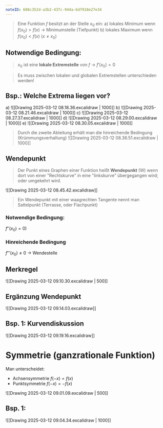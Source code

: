 ```yaml
---
noteID: 608c352d-a3b2-437c-944a-6df918e27e34
---
```

>  Eine Funktion $f$ besitzt an der Stelle $x_0$ ein:
>  a) lokales Minimum wenn $f (x_0) > f (x)$ -> Minimumstelle (Tiefpunkt)
>  b) lokales Maximum wenn $f(x_0) < f (x)$  $(x \neq x_0)$

## Notwendige Bedingung:

>  $x_0$ ist eine **lokale Extremstelle** von $f$ -> $f'(x_0) = 0$

> Es muss zwischen lokalen und globalen Extremstellen unterschieden werden!

## Bsp.: Welche Extrema liegen vor?

a) ![[Drawing 2025-03-12 08.18.36.excalidraw | 1000]]
b) ![[Drawing 2025-03-12 08.21.46.excalidraw | 1000]]
c) ![[Drawing 2025-03-12 08.27.37.excalidraw | 1000]]
d) ![[Drawing 2025-03-12 08.29.00.excalidraw | 1000]]
e) ![[Drawing 2025-03-12 08.30.05.excalidraw | 1000]]




>  Durch die zweite Ableitung erhält man die hinreichende Bedingung (Krümmungsverhaltung)
![[Drawing 2025-03-12 08.36.51.excalidraw | 1000]]

## Wendepunkt

> Der Punkt eines Graphen einer Funktion heißt **Wendepunkt** (W) wenn dort von einer "Rechtskurve" in eine "linkskurve" übergegangen wird; oder umgekehrt wird.

![[Drawing 2025-03-12 08.45.42.excalidraw]]

>  Ein Wendepunkt mit einer waagrechten Tangente nennt man Sattelpunkt (Terrasse, oder Flachpunkt)

### Notwendige Bedingung:
$f'' (x_0) = 0)$
### Hinreichende Bedingung
$f'''(x_0) \neq 0 \ \rightarrow$ Wendestelle


## Merkregel
![[Drawing 2025-03-12 09.10.30.excalidraw | 500]]

## Ergänzung Wendepunkt
![[Drawing 2025-03-12 09.14.03.excalidraw]]

## Bsp. 1: Kurvendiskussion
![[Drawing 2025-03-12 09.19.16.excalidraw]]
# Symmetrie (ganzrationale Funktion)

Man unterscheidet:
- Achsensymmetrie   $f (-x) = f (x)$
- Punktsymmetrie     $f (-x) = -f (x)$

![[Drawing 2025-03-12 09.01.09.excalidraw | 500]]

## Bsp. 1:
![[Drawing 2025-03-12 09.04.34.excalidraw | 1000]]

